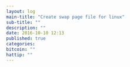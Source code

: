 ```yaml
---
layout: log
main-title: "Create swap page file for linux"
sub-title: ""
description: ""
date: 2016-10-10 12:13
published: true
categories: 
bitcoin: ""
hattip: "" 
---
```


